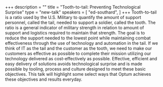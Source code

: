 +++
description = ""
title = "Tooth-to-tail: Preventing Technological Surprise"
type = "new-talk"
speakers = [
        "ed-southard",
]
+++
Tooth-to-tail is a ratio used by the U.S. Military to quantify the amount of support personnel, called the tail, needed to support a soldier, called the tooth. The ratio is a general indicator of military strength in relation to amount of support and logistics required to maintain that strength. The goal is to reduce the support needed to the lowest point while maintaining combat effectiveness through the use of technology and automation in the tail. If we think of IT as the tail and the customer as the tooth, we need to make our customers as effective as possible to complete their mission utilizing our technology delivered as cost-effectively as possible. Effective, efficient and easy delivery of solutions avoids technological surprise and is made possible by tooling, process and culture designed to meet these basic objectives. This talk will highlight some select ways that Optum achieves these objectives and results everyday.